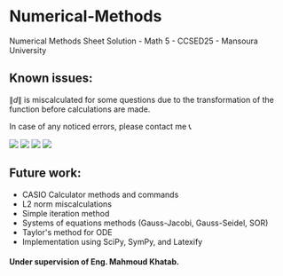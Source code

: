 # Numerical-Methods
Numerical Methods Sheet Solution - Math 5 - CCSED25 - Mansoura University

## Known issues:
$\lVert d  \rVert$ is miscalculated for some questions due to the transformation of the function before calculations are made.

In case of any noticed errors, please contact me 📞

<a href="https://www.linkedin.com/in/Nordin-shafiq/"><img src="https://img.shields.io/badge/LinkedIn-0077B5?style=for-the-badge&logo=linkedin&logoColor=white"/></a>
<a href="mailto:nordinmohamed@std.mans.edu.eg"><img src="https://img.shields.io/badge/Gmail-D14836?style=for-the-badge&logo=gmail&logoColor=white"/></a>
<a href="https://facebook.com/nordiniv"><img src="https://img.shields.io/badge/Facebook-1877F2?style=for-the-badge&logo=facebook&logoColor=white"/></a>
<a href="https://t.me/nordiniv"><img src="https://img.shields.io/badge/Telegram-2CA5E0?style=for-the-badge&logo=telegram&logoColor=white"/></a>

## Future work:
- CASIO Calculator methods and commands
- L2 norm miscalculations
- Simple iteration method
- Systems of equations methods (Gauss-Jacobi, Gauss-Seidel, SOR)
- Taylor's method for ODE
- Implementation using SciPy, SymPy, and Latexify

#### Under supervision of Eng. Mahmoud Khatab.
